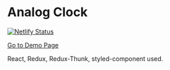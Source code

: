 # Analog Clock
[![Netlify Status](https://api.netlify.com/api/v1/badges/9fd598c7-d1cd-4fd0-9502-932b5f40c812/deploy-status)](https://app.netlify.com/sites/modest-noether-264637/deploys)


[Go to Demo Page](https://modest-noether-264637.netlify.app)

React, Redux, Redux-Thunk, styled-component used.
